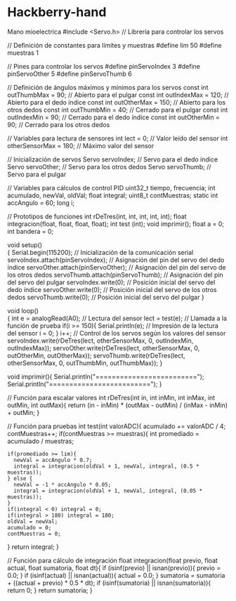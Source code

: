 # Hackberry-hand
Mano mioelectrica
#include <Servo.h> // Librería para controlar los servos

// Definición de constantes para límites y muestras
#define lim 50
#define muestras 1

// Pines para controlar los servos
#define pinServoIndex  3
#define pinServoOther 5
#define pinServoThumb 6

// Definición de ángulos máximos y mínimos para los servos
const int outThumbMax = 90; // Abierto para el pulgar
const int outIndexMax = 120; // Abierto para el dedo índice
const int outOtherMax = 150; // Abierto para los otros dedos
const int outThumbMin = 40; // Cerrado para el pulgar
const int outIndexMin = 90; // Cerrado para el dedo índice
const int outOtherMin = 90; // Cerrado para los otros dedos

// Variables para lectura de sensores
int lect = 0; // Valor leído del sensor
int otherSensorMax = 180; // Máximo valor del sensor

// Inicialización de servos
Servo servoIndex; // Servo para el dedo índice
Servo servoOther; // Servo para los otros dedos
Servo servoThumb; // Servo para el pulgar

// Variables para cálculos de control PID
uint32_t tiempo, frecuencia;
int acumulado, newVal, oldVal;
float integral;
uint8_t contMuestras;
static int accAngulo = 60;
long i;

// Prototipos de funciones
int rDeTres(int, int, int, int, int);
float integracion(float, float, float, float);
int test (int);
void imprimir();
float a = 0;
int bandera = 0;

void setup()  
{
  Serial.begin(115200); // Inicialización de la comunicación serial
  servoIndex.attach(pinServoIndex); // Asignación del pin del servo del dedo índice
  servoOther.attach(pinServoOther); // Asignación del pin del servo de los otros dedos
  servoThumb.attach(pinServoThumb); // Asignación del pin del servo del pulgar
  servoIndex.write(0); // Posición inicial del servo del dedo índice
  servoOther.write(0); // Posición inicial del servo de los otros dedos
  servoThumb.write(0); // Posición inicial del servo del pulgar
}  

void loop()   
{
  int e = analogRead(A0); // Lectura del sensor
  lect = test(e); // Llamada a la función de prueba
  if(i >= 150){
    Serial.println(e); // Impresión de la lectura del sensor
    i = 0;
  }
  i++;
  // Control de los servos según los valores del sensor
  servoIndex.write(rDeTres(lect, otherSensorMax, 0, outIndexMin, outIndexMax));
  servoOther.write(rDeTres(lect, otherSensorMax, 0, outOtherMin, outOtherMax));
  servoThumb.write(rDeTres(lect, otherSensorMax, 0, outThumbMin, outThumbMax)); 
} 

void imprimir(){
  Serial.println("=========================");
  Serial.println("=========================");
} 

// Función para escalar valores
int rDeTres(int in, int inMin, int inMax, int outMin, int outMax){
    return (in - inMin) * (outMax - outMin) / (inMax - inMin) + outMin;
 }

// Función para pruebas
int test(int valorADC){
  acumulado += valorADC / 4;
  contMuestras++;
  if(contMuestras >= muestras){
    int promediado = acumulado / muestras;

    if(promediado >= lim){
      newVal = accAngulo * 0.7;
      integral = integracion(oldVal + 1, newVal, integral, (0.5 * muestras));
    } else {
      newVal = -1 * accAngulo * 0.05;
      integral = integracion(oldVal + 1, newVal, integral, (0.05 * muestras));
    }
    if(integral < 0) integral = 0;
    if(integral > 180) integral = 180;
    oldVal = newVal;
    acumulado = 0;
    contMuestras = 0;
  }
  return integral;
}

// Función para cálculo de integración
float integracion(float previo, float actual, float sumatoria, float dt){
  if (isinf(previo) || isnan(previo)){
    previo = 0.0;
  }
  if (isinf(actual) || isnan(actual)){
    actual = 0.0;
  }
  sumatoria = sumatoria + ((actual + previo) * 0.5 * dt);
  if (isinf(sumatoria) || isnan(sumatoria)){
    return 0;
  }
  return sumatoria;
}
